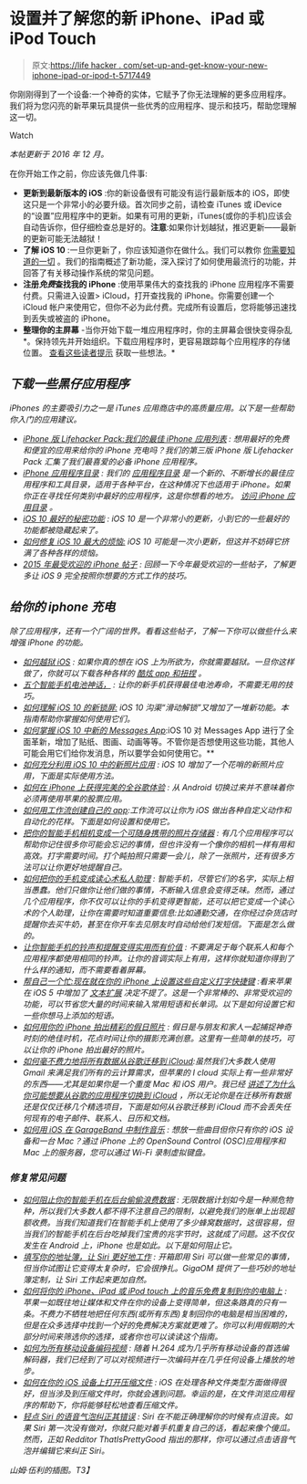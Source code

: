# 设置并了解您的新 iPhone、iPad 或 iPod Touch

> 原文:[https://life hacker . com/set-up-and-get-know-your-new-iphone-ipad-or-ipod-t-5717449](https://lifehacker.com/set-up-and-get-to-know-your-new-iphone-ipad-or-ipod-t-5717449)

你刚刚得到了一个设备:一个神奇的实体，它赋予了你无法理解的更多应用程序。我们将为您闪亮的新苹果玩具提供一些优秀的应用程序、提示和技巧，帮助您理解这一切。

Watch

*本帖更新于 2016 年 12 月。*

在你开始工作之前，你应该先做几件事:

*   **更新到最新版本的 iOS** :你的新设备很有可能没有运行最新版本的 iOS，即使这只是一个非常小的必要升级。首次同步之前，请检查 iTunes 或 iDevice 的“设置”应用程序中的更新。如果有可用的更新，iTunes(或你的手机)应该会自动告诉你，但仔细检查总是好的。**注意**:如果你计划越狱，推迟更新——最新的更新可能无法越狱！
*   **了解 iOS 10** :一旦你更新了，你应该知道你在做什么。我们可以教你 [你需要知道的一切](http://lifehacker.com/all-the-new-features-in-ios-10-in-two-minutes-1786554385) 。我们的指南概述了新功能，深入探讨了如何使用最流行的功能，并回答了有关移动操作系统的常见问题。
*   **注册*免费*查找我的 iPhone** :使用苹果伟大的查找我的 iPhone 应用程序不需要付费。只需进入设置> iCloud，打开查找我的 iPhone。你需要创建一个 iCloud 帐户来使用它，但你不必为此付费。完成所有设置后，您将能够迅速找到丢失或被盗的 iPhone。
*   **整理你的主屏幕** -当你开始下载一堆应用程序时，你的主屏幕会很快变得杂乱*。保持领先并开始组织。下载应用程序时，更容易跟踪每个应用程序的存储位置。 [查看这些读者提示](http://lifehacker.com/how-do-you-organize-your-smartphones-home-screen-5715135) 获取一些想法。*

## *下载一些黑仔应用程序*

*iPhones 的主要吸引力之一是 iTunes 应用商店中的高质量应用。以下是一些帮助你入门的应用建议。*

*   *[iPhone 版 Lifehacker Pack:我们的最佳 iPhone 应用列表](http://lifehacker.com/lifehacker-pack-for-iphone-2013-our-list-of-the-best-i-804543677) : *想用最好的免费和便宜的应用来给你的 iPhone 充电吗？我们的第三版 iPhone 版 Lifehacker Pack 汇集了我们最喜爱的必备 iPhone 应用程序。**
*   *[iPhone 应用程序目录](http://lifehacker.com/apps/iphone) : *我们的* [*应用程序目录*](http://lifehacker.com/appdirectory) *是一个新的、不断增长的最佳应用程序和工具目录，适用于各种平台，在这种情况下也适用于 iPhone。如果你正在寻找任何类别中最好的应用程序，这是你想看的地方。* [*访问 iPhone 应用目录*](http://lifehacker.com/apps/iphone) *。**
*   *[iOS 10 最好的秘密功能](http://lifehacker.com/top-10-secret-features-in-ios-10-1786630631) : *iOS 10 是一个非常小的更新，小到它的一些最好的功能都被隐藏起来了。**
*   *[如何修复 iOS 10 最大的烦恼:](http://lifehacker.com/how-to-fix-ios-10s-biggest-annoyances-1786590906) *iOS 10 可能是一次小更新，但这并不妨碍它挤满了各种各样的烦恼。**
*   *[2015 年最受欢迎的 iPhone 帖子](http://lifehacker.com/preview/most-popular-ios-downloads-and-posts-of-2015-1748730287) : *回顾一下今年最受欢迎的一些帖子，了解更多让 iOS 9 完全按照你想要的方式工作的技巧。**

## *给你的 iphone 充电*

*除了应用程序，还有一个广阔的世界。看看这些帖子，了解一下你可以做些什么来增强 iPhone 的功能。*

*   *[如何越狱 iOS](http://lifehacker.com/how-to-jailbreak-your-iphone-the-always-up-to-date-gui-5771943) : *如果你真的想在 iOS 上为所欲为，你就需要越狱。一旦你这样做了，你就可以下载各种各样的* [*酷炫 app 和扭捏*](http://lifehacker.com/the-best-jailbreak-apps-and-tweaks-for-ios-9-1737927710) *。**
*   *[五个智能手机电池神话，](http://lifehacker.com/smartphone-battery-myths-explained-1735327089) : *让你的新手机获得最佳电池寿命，不需要无用的技巧。**
*   *[如何理解 iOS 10 的新锁屏:](http://lifehacker.com/how-to-make-sense-of-ios-10s-new-lock-screen-1786541529) *iOS 10 沟渠“滑动解锁”又增加了一堆新功能。本指南帮助你掌握如何使用它们。**
*   *[如何掌握 iOS 10 中新的 Messages App](http://lifehacker.com/how-to-master-the-new-messages-app-in-ios-10-1786543589)*:iOS 10 对 Messages App 进行了全面革新，增加了贴纸、图画、动画等等。不管你是否想使用这些功能，其他人可能会用它们给你发消息，所以要学会如何使用它。**
*   *[如何充分利用 iOS 10 中的新照片应用](http://lifehacker.com/how-to-get-the-most-out-of-the-new-photos-app-in-ios-10-1786594785) *: iOS 10 增加了一个花哨的新照片应用，下面是实际使用方法。**
*   *[如何在 iPhone 上获得完美的全谷歌体验](http://lifehacker.com/how-to-get-a-perfect-all-google-experience-on-the-iphon-1740638647) : *从 Android 切换过来并不意味着你必须再使用苹果的股票应用。**
*   *[如何用工作流创建自己的 app](http://lifehacker.com/how-to-create-your-own-ios-apps-and-extensions-with-wor-1672952936#_ga=1.68380569.968941705.1436971740):*工作流可以让你为 iOS 做出各种自定义动作和自动化的花样。下面是如何设置和使用它。**
*   *[把你的智能手机相机变成一个可随身携带的照片存储器](http://lifehacker.com/turn-your-smartphone-camera-into-a-pocketable-photograp-5955077) : *有几个应用程序可以帮助你记住很多你可能会忘记的事情，但也许没有一个像你的相机一样有用和高效。打字需要时间。打个盹拍照只需要一会儿，除了一张照片，还有很多方法可以让你更好地提醒自己。**
*   *[如何把你的手机变成读心术私人助理](https://lifehacker.com/how-to-turn-your-phone-into-a-mind-reading-personal-ass-5950162) : *智能手机，尽管它们的名字，实际上相当愚蠢。他们只做你让他们做的事情，不断输入信息会变得乏味。然而，通过几个应用程序，你不仅可以让你的手机变得更智能，还可以把它变成一个读心术的个人助理，让你在需要时知道重要信息:比如通勤交通，在你经过杂货店时提醒你去买牛奶，甚至在你开车去见朋友时自动给他们发短信。下面是怎么做的。**
*   *[让你智能手机的铃声和提醒变得实用而有价值](http://lifehacker.com/how-can-i-make-my-smartphones-ringtones-and-alerts-actu-5946268) : *不要满足于每个联系人和每个应用程序都使用相同的铃声。让你的音调实际上有用，这样你就知道你得到了什么样的通知，而不需要看着屏幕。**
*   *[帮自己一个忙:*现在就在你的 iPhone 上设置这些自定义打字快捷键*](https://lifehacker.com/do-yourself-a-favor-set-up-these-custom-typing-shortcu-5849229) *:看来苹果在 iOS 5 中增加了* [*文本扩展*](http://lifehacker.com/how-to-use-text-expansion-to-save-yourself-hours-of-typ-5611210) *决定不提了。这是一个非常棒的、非常受欢迎的功能，可以节省您大量的时间来输入常用短语和长单词。以下是如何设置它和一些你想马上添加的短语。**
*   *[如何用你的 iPhone 拍出精彩的假日照片](http://lifehacker.com/how-to-take-great-holiday-photos-with-your-iphone-5870709) : *假日是与朋友和家人一起捕捉神奇时刻的绝佳时机，花点时间让你的摄影充满创意。这里有一些简单的技巧，可以让你的 iPhone 拍出最好的照片。**
*   *[如何毫不费力地将所有数据从谷歌迁移到 iCloud](http://lifehacker.com/how-to-migrate-all-your-data-to-icloud-from-google-with-5850859):*虽然我们大多数人使用 Gmail 来满足我们所有的云计算需求，但苹果的 I cloud 实际上有一些非常好的东西——尤其是如果你是一个重度 Mac 和 iOS 用户。我已经* [*讲述了为什么你可能想要从谷歌的应用程序切换到 iCloud*](http://lifehacker.com/should-i-switch-to-icloud-from-google-5850516) *，所以无论你是在迁移所有数据还是仅仅迁移几个精选项目，下面是如何从谷歌迁移到 iCloud 而不会丢失任何现有的电子邮件、联系人、日历和文档。** 
*   *[如何用 iOS 在 GarageBand 中制作音乐](http://lifehacker.com/how-to-make-music-in-garageband-with-ios-5680278) : *想放一些曲目但你只有你的 iOS 设备和一台 Mac？通过 iPhone 上的 OpenSound Control (OSC)应用程序和 Mac 上的服务器，您可以通过 Wi-Fi 录制虚拟键盘。**

### *修复常见问题*

*   *[如何阻止你的智能手机在后台偷偷浪费数据](http://lifehacker.com/how-to-stop-your-smartphone-from-secretly-wasting-data-5957947) : *无限数据计划如今是一种濒危物种，所以我们大多数人都不得不注意自己的限制，以避免我们的账单上出现超额收费。当我们知道我们在智能手机上使用了多少蜂窝数据时，这很容易，但当我们的智能手机在后台吃掉我们宝贵的兆字节时，这就成了问题。这不仅仅发生在 Android 上，iPhone 也是如此。以下是如何阻止它。**
*   *[填写你的地址簿，让 Siri 更好地工作](http://lifehacker.com/fill-out-your-address-book-to-make-siri-work-better-5870756) : *开箱即用 Siri 可以做一些常见的事情，但当你试图让它变得太复杂时，它会很挣扎。GigaOM 提供了一些巧妙的地址簿定制，让 Siri 工作起来更加自然。**
*   *[如何将你的 iPhone、iPad 或 iPod touch 上的音乐免费复制到你的电脑上](http://lifehacker.com/how-to-copy-music-from-your-iphone-ipad-or-ipod-touch-5869827) : *苹果一如既往地让媒体和文件在你的设备上变得简单，但这条路真的只有一条。不费力不牺牲地把任何东西(或所有东西)复制回你的电脑是相当困难的，但是在众多选择中找到一个好的免费解决方案就更难了。你可以利用假期的大部分时间来筛选你的选择，或者你也可以读读这个指南。**
*   *[如何为所有移动设备编码视频](http://lifehacker.com/how-to-encode-video-for-all-your-mobile-devices-5653287) : *随着 H.264 成为几乎所有移动设备的首选编解码器，我们已经到了可以对视频进行一次编码并在几乎任何设备上播放的地步。**
*   *[如何在你的 iOS 设备上打开压缩文件](http://lifehacker.com/how-to-open-compressed-files-on-your-ios-device-5653210) : *iOS 在处理各种文件类型方面做得很好，但当涉及到压缩文件时，你就会遇到问题。幸运的是，在文件浏览应用程序的帮助下，你将能够轻松地查看压缩文件。**
*   *[轻点 Siri 的语音气泡纠正其错误](http://lifehacker.com/tap-siris-speech-bubble-to-correct-its-mistakes-505505676) : *Siri 在不能正确理解你的时候有点沮丧。如果 Siri 第一次没有做对，你就只能对着手机重复自己的话，看起来像个傻瓜。然而，正如 Redditor ThatIsPrettyGood 指出的那样，你可以通过点击语音气泡并编辑它来纠正 Siri。**

*山姆·伍利的插图。T3】*